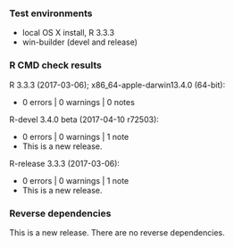 ### Test environments

* local OS X install, R 3.3.3
* win-builder (devel and release)

### R CMD check results

R 3.3.3 (2017-03-06); x86_64-apple-darwin13.4.0 (64-bit):

* 0 errors | 0 warnings | 0 notes

R-devel 3.4.0 beta (2017-04-10 r72503):

* 0 errors | 0 warnings | 1 note
* This is a new release.

R-release 3.3.3 (2017-03-06):

* 0 errors | 0 warnings | 1 note
* This is a new release.

### Reverse dependencies

This is a new release. There are no reverse dependencies.
